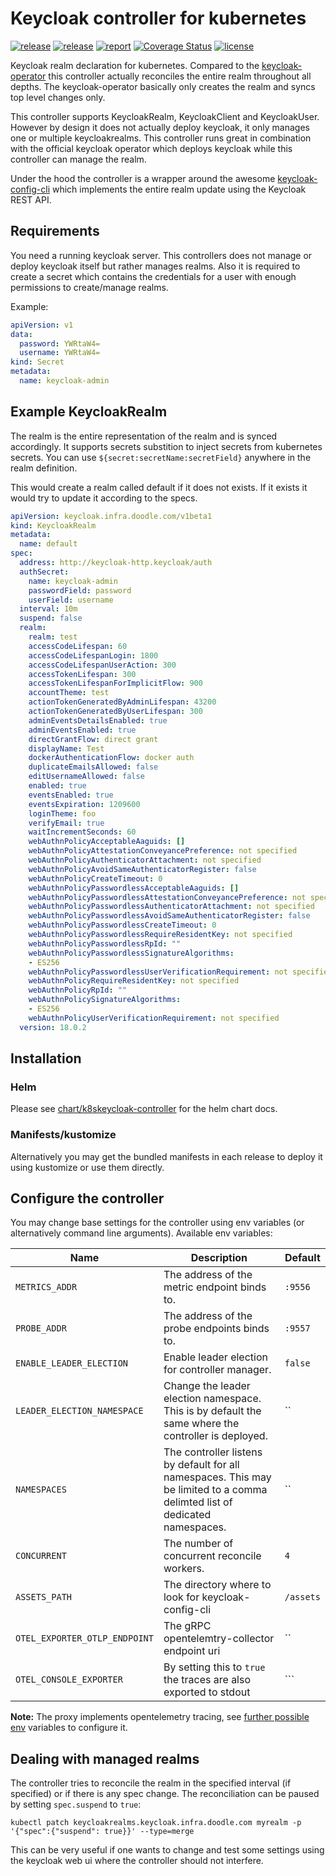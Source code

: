 # Keycloak controller for kubernetes

[![release](https://img.shields.io/github/release/DoodleScheduling/k8skeycloak-controller/all.svg)](https://github.com/DoodleScheduling/k8skeycloak-controller/releases)
[![release](https://github.com/doodlescheduling/k8skeycloak-controller/actions/workflows/release.yaml/badge.svg)](https://github.com/doodlescheduling/k8skeycloak-controller/actions/workflows/release.yaml)
[![report](https://goreportcard.com/badge/github.com/DoodleScheduling/k8skeycloak-controller)](https://goreportcard.com/report/github.com/DoodleScheduling/k8skeycloak-controller)
[![Coverage Status](https://coveralls.io/repos/github/DoodleScheduling/k8skeycloak-controller/badge.svg?branch=master)](https://coveralls.io/github/DoodleScheduling/k8skeycloak-controller?branch=master)
[![license](https://img.shields.io/github/license/DoodleScheduling/k8skeycloak-controller.svg)](https://github.com/DoodleScheduling/k8skeycloak-controller/blob/master/LICENSE)

Keycloak realm declaration for kubernetes. Compared to the [keycloak-operator](https://github.com/keycloak/keycloak-operator) this controller actually reconciles the entire realm throughout all depths. The keycloak-operator basically only creates the realm and syncs top level changes only.

This controller supports KeycloakRealm, KeycloakClient and KeycloakUser.
However by design it does not actually deploy keycloak, it only manages one or multiple keycloakrealms.
This controller runs great in combination with the official keycloak operator which deploys keycloak while this controller can manage the realm.

Under the hood the controller is a wrapper around the awesome [keycloak-config-cli](https://github.com/adorsys/keycloak-config-cli)
which implements the entire realm update using the Keycloak REST API.

## Requirements

You need a running keycloak server. This controllers does not manage or deploy keycloak itself but rather manages realms.
Also it is required to create a secret which contains the credentials for a user with enough permissions to create/manage realms.

Example:
```yaml
apiVersion: v1
data:
  password: YWRtaW4=
  username: YWRtaW4=
kind: Secret
metadata:
  name: keycloak-admin
```

## Example KeycloakRealm

The realm is the entire representation of the realm and is synced accordingly.
It supports secrets substition to inject secrets from kubernetes secrets.
You can use `${secret:secretName:secretField}` anywhere in the realm definition.

This would create a realm called default if it does not exists. If it exists it would try to update it according to the specs.

```yaml
apiVersion: keycloak.infra.doodle.com/v1beta1
kind: KeycloakRealm
metadata:
  name: default
spec:
  address: http://keycloak-http.keycloak/auth
  authSecret:
    name: keycloak-admin
    passwordField: password
    userField: username
  interval: 10m
  suspend: false
  realm:
    realm: test
    accessCodeLifespan: 60
    accessCodeLifespanLogin: 1800
    accessCodeLifespanUserAction: 300
    accessTokenLifespan: 300
    accessTokenLifespanForImplicitFlow: 900
    accountTheme: test
    actionTokenGeneratedByAdminLifespan: 43200
    actionTokenGeneratedByUserLifespan: 300
    adminEventsDetailsEnabled: true
    adminEventsEnabled: true
    directGrantFlow: direct grant
    displayName: Test
    dockerAuthenticationFlow: docker auth
    duplicateEmailsAllowed: false
    editUsernameAllowed: false
    enabled: true
    eventsEnabled: true
    eventsExpiration: 1209600
    loginTheme: foo
    verifyEmail: true
    waitIncrementSeconds: 60
    webAuthnPolicyAcceptableAaguids: []
    webAuthnPolicyAttestationConveyancePreference: not specified
    webAuthnPolicyAuthenticatorAttachment: not specified
    webAuthnPolicyAvoidSameAuthenticatorRegister: false
    webAuthnPolicyCreateTimeout: 0
    webAuthnPolicyPasswordlessAcceptableAaguids: []
    webAuthnPolicyPasswordlessAttestationConveyancePreference: not specified
    webAuthnPolicyPasswordlessAuthenticatorAttachment: not specified
    webAuthnPolicyPasswordlessAvoidSameAuthenticatorRegister: false
    webAuthnPolicyPasswordlessCreateTimeout: 0
    webAuthnPolicyPasswordlessRequireResidentKey: not specified
    webAuthnPolicyPasswordlessRpId: ""
    webAuthnPolicyPasswordlessSignatureAlgorithms:
    - ES256
    webAuthnPolicyPasswordlessUserVerificationRequirement: not specified
    webAuthnPolicyRequireResidentKey: not specified
    webAuthnPolicyRpId: ""
    webAuthnPolicySignatureAlgorithms:
    - ES256
    webAuthnPolicyUserVerificationRequirement: not specified
  version: 18.0.2
```

## Installation

### Helm

Please see [chart/k8skeycloak-controller](https://github.com/DoodleScheduling/k8skeycloak-controller/tree/master/chart/k8skeycloak-controller) for the helm chart docs.

### Manifests/kustomize

Alternatively you may get the bundled manifests in each release to deploy it using kustomize or use them directly.

## Configure the controller

You may change base settings for the controller using env variables (or alternatively command line arguments).
Available env variables:

| Name  | Description | Default |
|-------|-------------| --------|
| `METRICS_ADDR` | The address of the metric endpoint binds to. | `:9556` |
| `PROBE_ADDR` | The address of the probe endpoints binds to. | `:9557` |
| `ENABLE_LEADER_ELECTION` | Enable leader election for controller manager. | `false` |
| `LEADER_ELECTION_NAMESPACE` | Change the leader election namespace. This is by default the same where the controller is deployed. | `` |
| `NAMESPACES` | The controller listens by default for all namespaces. This may be limited to a comma delimted list of dedicated namespaces. | `` |
| `CONCURRENT` | The number of concurrent reconcile workers.  | `4` |
| `ASSETS_PATH` | The directory where to look for keycloak-config-cli | `/assets` |
| `OTEL_EXPORTER_OTLP_ENDPOINT` | The gRPC opentelemtry-collector endpoint uri | `` |
| `OTEL_CONSOLE_EXPORTER` | By setting this to `true` the traces are also exported to stdout | ``` |

**Note:** The proxy implements opentelemetry tracing, see [further possible env](https://opentelemetry.io/docs/reference/specification/sdk-environment-variables/) variables to configure it.

## Dealing with managed realms

The controller tries to reconcile the realm in the specified interval (if specified) or if there is any spec change.
The reconciliation can be paused by setting `spec.suspend` to `true`:

```
kubectl patch keycloakrealms.keycloak.infra.doodle.com myrealm -p '{"spec":{"suspend": true}}' --type=merge
```

This can be very useful if one wants to change and test some settings using the keycloak web ui where the controller should not interfere.
